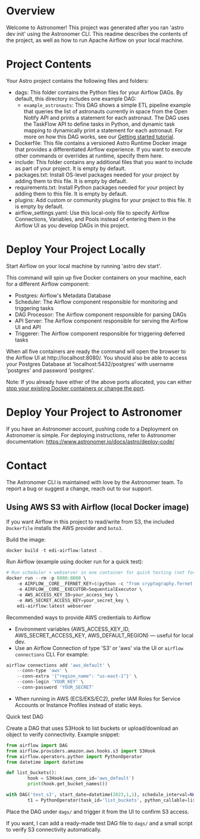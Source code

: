 Overview
========

Welcome to Astronomer! This project was generated after you ran 'astro dev init' using the Astronomer CLI. This readme describes the contents of the project, as well as how to run Apache Airflow on your local machine.

Project Contents
================

Your Astro project contains the following files and folders:

- dags: This folder contains the Python files for your Airflow DAGs. By default, this directory includes one example DAG:
    - `example_astronauts`: This DAG shows a simple ETL pipeline example that queries the list of astronauts currently in space from the Open Notify API and prints a statement for each astronaut. The DAG uses the TaskFlow API to define tasks in Python, and dynamic task mapping to dynamically print a statement for each astronaut. For more on how this DAG works, see our [Getting started tutorial](https://www.astronomer.io/docs/learn/get-started-with-airflow).
- Dockerfile: This file contains a versioned Astro Runtime Docker image that provides a differentiated Airflow experience. If you want to execute other commands or overrides at runtime, specify them here.
- include: This folder contains any additional files that you want to include as part of your project. It is empty by default.
- packages.txt: Install OS-level packages needed for your project by adding them to this file. It is empty by default.
- requirements.txt: Install Python packages needed for your project by adding them to this file. It is empty by default.
- plugins: Add custom or community plugins for your project to this file. It is empty by default.
- airflow_settings.yaml: Use this local-only file to specify Airflow Connections, Variables, and Pools instead of entering them in the Airflow UI as you develop DAGs in this project.

Deploy Your Project Locally
===========================

Start Airflow on your local machine by running 'astro dev start'.

This command will spin up five Docker containers on your machine, each for a different Airflow component:

- Postgres: Airflow's Metadata Database
- Scheduler: The Airflow component responsible for monitoring and triggering tasks
- DAG Processor: The Airflow component responsible for parsing DAGs
- API Server: The Airflow component responsible for serving the Airflow UI and API
- Triggerer: The Airflow component responsible for triggering deferred tasks

When all five containers are ready the command will open the browser to the Airflow UI at http://localhost:8080/. You should also be able to access your Postgres Database at 'localhost:5432/postgres' with username 'postgres' and password 'postgres'.

Note: If you already have either of the above ports allocated, you can either [stop your existing Docker containers or change the port](https://www.astronomer.io/docs/astro/cli/troubleshoot-locally#ports-are-not-available-for-my-local-airflow-webserver).

Deploy Your Project to Astronomer
=================================

If you have an Astronomer account, pushing code to a Deployment on Astronomer is simple. For deploying instructions, refer to Astronomer documentation: https://www.astronomer.io/docs/astro/deploy-code/

Contact
=======

The Astronomer CLI is maintained with love by the Astronomer team. To report a bug or suggest a change, reach out to our support.

Using AWS S3 with Airflow (local Docker image)
-------------------------------------------

If you want Airflow in this project to read/write from S3, the included `Dockerfile` installs the AWS provider and `boto3`.

Build the image:

```powershell
docker build -t edi-airflow:latest .
```

Run Airflow (example using docker run for a quick test):

```powershell
# Run scheduler + webserver in one container for quick testing (not for production)
docker run --rm -p 8080:8080 \
    -e AIRFLOW__CORE__FERNET_KEY=$(python -c "from cryptography.fernet import Fernet; print(Fernet.generate_key().decode())") \
    -e AIRFLOW__CORE__EXECUTOR=SequentialExecutor \
    -e AWS_ACCESS_KEY_ID=your_access_key \
    -e AWS_SECRET_ACCESS_KEY=your_secret_key \
    edi-airflow:latest webserver
```

Recommended ways to provide AWS credentials to Airflow

- Environment variables (AWS_ACCESS_KEY_ID, AWS_SECRET_ACCESS_KEY, AWS_DEFAULT_REGION) — useful for local dev.
- Use an Airflow Connection of type 'S3' or 'aws' via the UI or `airflow connections` CLI. For example:

```powershell
airflow connections add 'aws_default' \
    --conn-type 'aws' \
    --conn-extra '{"region_name": "us-east-1"}' \
    --conn-login 'YOUR_KEY' \
    --conn-password 'YOUR_SECRET'
```

- When running in AWS (ECS/EKS/EC2), prefer IAM Roles for Service Accounts or Instance Profiles instead of static keys.

Quick test DAG

Create a DAG that uses S3Hook to list buckets or upload/download an object to verify connectivity. Example snippet:

```python
from airflow import DAG
from airflow.providers.amazon.aws.hooks.s3 import S3Hook
from airflow.operators.python import PythonOperator
from datetime import datetime

def list_buckets():
        hook = S3Hook(aws_conn_id='aws_default')
        print(hook.get_bucket_names())

with DAG('test_s3', start_date=datetime(2023,1,1), schedule_interval=None, catchup=False) as dag:
        t1 = PythonOperator(task_id='list_buckets', python_callable=list_buckets)

```

Place the DAG under `dags/` and trigger it from the UI to confirm S3 access.

If you want, I can add a ready-made test DAG file to `dags/` and a small script to verify S3 connectivity automatically.
